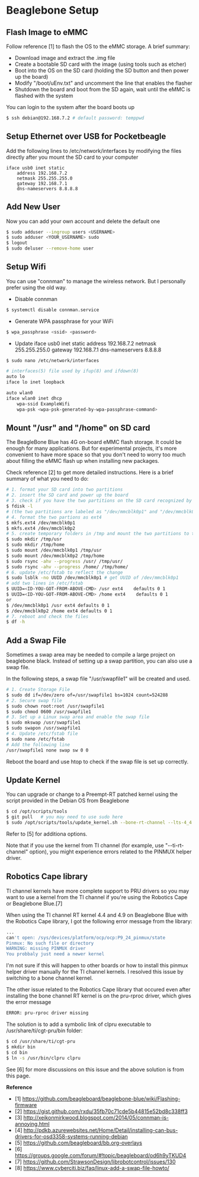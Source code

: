 # Beaglebone Setup

## Flash Image to eMMC

Follow reference [1] to flash the OS to the eMMC storage. A brief summary:

* Download image and extract the .img file
* Create a bootable SD card with the image (using tools such as etcher)
* Boot into the OS on the SD card (holding the SD button and then power up the board)
* Modify "/boot/uEnv.txt" and uncomment the line that enables the flasher
* Shutdown the board and boot from the SD again, wait until the eMMC is flashed with the system

You can login to the system after the board boots up

```bash
$ ssh debian@192.168.7.2 # default password: temppwd
```

## Setup Ethernet over USB for Pocketbeagle

Add the following lines to /etc/network/interfaces by modifying the files directly after you mount the SD card to your computer

```
iface usb0 inet static
    address 192.168.7.2
    netmask 255.255.255.0
    gateway 192.168.7.1
    dns-nameservers 8.8.8.8
```

## Add New User

Now you can add your own account and delete the default one

```bash
$ sudo adduser --ingroup users <USERNAME>
$ sudo adduser <YOUR_USERNAME> sudo
$ logout
$ sudo deluser --remove-home user
```

## Setup Wifi

You can use "connman" to manage the wireless network. But I personally prefer using the old way.

* Disable connman

```bash
$ systemctl disable connman.service
```

* Generate WPA passphrase for your WiFi

```bash
$ wpa_passphrase <ssid> <password>
```

* Update iface usb0 inet static
    address 192.168.7.2
    netmask 255.255.255.0
    gateway 192.168.7.1
    dns-nameservers 8.8.8.8

```bash
$ sudo nano /etc/network/interfaces
```
```bash
# interfaces(5) file used by ifup(8) and ifdown(8)
auto lo
iface lo inet loopback

auto wlan0
iface wlan0 inet dhcp
    wpa-ssid ExampleWifi
    wpa-psk <wpa-psk-generated-by-wpa-passphrase-command>   
```

## Mount "/usr" and "/home" on SD card

The BeagleBone Blue has 4G on-board eMMC flash storage. It could be enough for many applications. But for experimental projects, it's more convenient to have more space so that you don't need to worry too much about filling the eMMC flash up when installing new packages.

Check reference [2] to get more detailed instructions. Here is a brief summary of what you need to do:

```bash
# 1. format your SD card into two partitions
# 2. insert the SD card and power up the board
# 3. check if you have the two partitions on the SD card recognized by the OS correctly
$ fdisk -l
# (the two partitions are labeled as "/dev/mmcblk0p1" and "/dev/mmcblk0p2" on my board)
# 4. format the two partions as ext4
$ mkfs.ext4 /dev/mmcblk0p1
$ mkfs.ext4 /dev/mmcblk0p2 
# 5. create temporary folders in /tmp and mount the two partitions to the temporary folders, copy files from /usr and /home accordingly
$ sudo mkdir /tmp/usr 
$ sudo mkdir /tmp/home
$ sudo mount /dev/mmcblk0p1 /tmp/usr 
$ sudo mount /dev/mmcblk0p2 /tmp/home
$ sudo rsync -ahv --progress /usr/ /tmp/usr/
$ sudo rsync -ahv --progress /home/ /tmp/home/ 
# 6. update /etc/fstab to reflect the change
$ sudo lsblk -no UUID /dev/mmcblk0p1 # get UUID of /dev/mmcblk0p1
# add two lines in /etc/fstab
$ UUID=<ID-YOU-GOT-FROM-ABOVE-CMD> /usr ext4    defaults 0 1
$ UUID=<ID-YOU-GOT-FROM-ABOVE-CMD> /home ext4    defaults 0 1
or
$ /dev/mmcblk0p1 /usr ext4 defaults 0 1
$ /dev/mmcblk0p2 /home ext4 defaults 0 1
# 7. reboot and check the files
$ df -h
```

## Add a Swap File

Sometimes a swap area may be needed to compile a large project on beaglebone black. Instead of setting up a swap partition, you can also use a swap file.

In the following steps, a swap file "/usr/swapfile1" will be created and used.

```bash
# 1. Create Storage File
$ sudo dd if=/dev/zero of=/usr/swapfile1 bs=1024 count=524288
# 2. Secure swap file
$ sudo chown root:root /usr/swapfile1
$ sudo chmod 0600 /usr/swapfile1
# 3. Set up a Linux swap area and enable the swap file
$ sudo mkswap /usr/swapfile1
$ sudo swapon /usr/swapfile1
# 4. Update /etc/fstab file
$ sudo nano /etc/fstab 
# Add the following line
/usr/swapfile1 none swap sw 0 0
```

Reboot the board and use htop to check if the swap file is set up correctly.

## Update Kernel

You can upgrade or change to a Preempt-RT patched kernel using the script provided in the Debian OS from Beaglebone

```bash
$ cd /opt/scripts/tools
$ git pull   # you may need to use sudo here
$ sudo /opt/scripts/tools/update_kernel.sh --bone-rt-channel --lts-4_4   # --lts-stable or other available options
```

Refer to [5] for additiona options.

Note that if you use the kernel from TI channel (for example, use "--ti-rt-channel" option), you might experience errors related to the PINMUX helper driver. 

## Robotics Cape library

TI channel kernels have more complete support to PRU drivers so you may want to use a kernel from the TI channel if you're using the Robotics Cape or Beaglebone Blue.[7]

When using the TI channel RT kernel 4.4 and 4.9 on Beaglebone Blue with the Robotics Cape library, I got the following error message from the library:

```bash
...
can't open: /sys/devices/platform/ocp/ocp:P9_24_pinmux/state
Pinmux: No such file or directory
WARNING: missing PINMUX driver
You probbaly just need a newer kernel
```

I'm not sure if this will happen to other boards or how to install this pinmux helper driver manually for the TI channel kernels. I resolved this issue by switching to a bone channel kernel.

The other issue related to the Robotics Cape library that occured even after installing the bone channel RT kernel is on the pru-rproc driver, which gives the error message

```bash
ERROR: pru-rproc driver missing
```

The solution is to add a symbolic link of clpru executable to /usr/share/ti/cgt-pru/bin folder:

```bash
$ cd /usr/share/ti/cgt-pru
$ mkdir bin
$ cd bin
$ ln -s /usr/bin/clpru clpru
```

See [6] for more discussions on this issue and the above solution is from this page.

**Reference**

* [1] https://github.com/beagleboard/beaglebone-blue/wiki/Flashing-firmware
* [2] https://gist.github.com/rxdu/35fb70c71cde5b44815e52bd8c338ff3
* [3] http://xeikonmirkwood.blogspot.com/2014/05/connman-is-annoying.html
* [4] http://pdkb.azurewebsites.net/Home/Detail/installing-can-bus-drivers-for-osd3358-systems-running-debian
* [5] https://github.com/beagleboard/bb.org-overlays
* [6] https://groups.google.com/forum/#!topic/beagleboard/od6h9yTKUD4
* [7] https://github.com/StrawsonDesign/librobotcontrol/issues/130
* [8] https://www.cyberciti.biz/faq/linux-add-a-swap-file-howto/